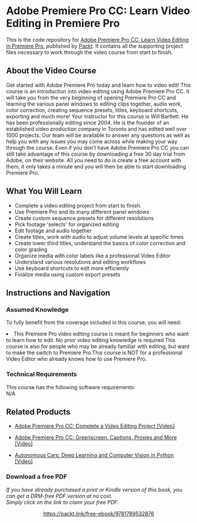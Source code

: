 # Adobe Premiere Pro CC: Learn Video Editing in Premiere Pro	
This is the code repository for [Adobe Premiere Pro CC: Learn Video Editing in Premiere Pro](https://www.packtpub.com/application-development/adobe-premiere-pro-cc-learn-video-editing-premiere-pro-video), published by [Packt](https://www.packtpub.com/?utm_source=github). It contains all the supporting project files necessary to work through the video course from start to finish.
## About the Video Course
Get started with Adobe Premiere Pro today and learn how to video edit! This course is an introduction into video editing using Adobe Premiere Pro CC. It will take you from the very beginning of opening Premiere Pro CC and learning the various panel windows to editing clips together, audio work, color correction, creating sequence presets, titles, keyboard shortcuts, exporting and much more! Your instructor for this course is Will Bartlett. He has been professionally editing since 2004. He is the founder of an established video production company in Toronto and has edited well over 1000 projects. Our team will be available to answer any questions as well as help you with any issues you may come across while making your way through the course. Even if you don’t have Adobe Premiere Pro CC you can still take advantage of this course by downloading a free 30 day trial from Adobe, on their website. All you need to do is create a free account with them, it only takes a minute and you will then be able to start downloading Premiere Pro.

<H2>What You Will Learn</H2>
<DIV class=book-info-will-learn-text>
<UL>
<LI>Complete a video editing project from start to finish.</LI>
<LI>Use Premiere Pro and its many different panel windows</LI>
<LI>Create custom sequence presets for different resolutions</LI>
<LI>Pick footage 'selects' for organized editing</LI>
<LI>Edit footage and audio together</LI>
<LI>Create titles, work with audio to adjust volume levels at specific times</LI>
<LI>Create lower third titles, understand the basics of color correction and color grading</LI>
<LI>Organize media with color labels like a professional Video Editor</LI>
<LI>Understand various resolutions and editing workflows</LI>
<LI>Use keyboard shortcuts to edit more efficiently</LI>
<LI>Finalize media using custom export presets</LI>
</UL></DIV>

## Instructions and Navigation
### Assumed Knowledge
To fully benefit from the coverage included in this course, you will need:<br/>
<DIV class=book-info-will-learn-text>
<LI> This Premiere Pro video editing course is meant for beginners who want to learn how to edit. No prior video editing knowledge is required.This course is also for people who may be already familiar with editing, but want to make the switch to Premiere Pro.This course is NOT for a professional Video Editor who already knows how to use Premiere Pro.</LI> 
<DIV>

### Technical Requirements
This course has the following software requirements:<br/>
N/A

## Related Products
* [Adobe Premiere Pro CC: Complete a Video Editing Project [Video] ](https://www.packtpub.com/application-development/adobe-premiere-pro-cc-complete-video-editing-project-video)

* [Adobe Premiere Pro CC: Greenscreen, Captions, Proxies and More [Video]]( https://www.packtpub.com/application-development/adobe-premiere-pro-cc-greenscreen-captions-proxies-and-more-video)

* [Autonomous Cars: Deep Learning and Computer Vision in Python [Video]](https://www.packtpub.com/application-development/autonomous-cars-deep-learning-and-computer-vision-python-video)
### Download a free PDF

 <i>If you have already purchased a print or Kindle version of this book, you can get a DRM-free PDF version at no cost.<br>Simply click on the link to claim your free PDF.</i>
<p align="center"> <a href="https://packt.link/free-ebook/9781789532876">https://packt.link/free-ebook/9781789532876 </a> </p>